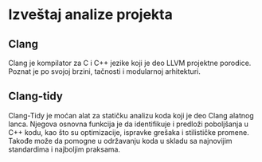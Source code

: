 # Izveštaj analize projekta

## Clang
Clang je kompilator za C i C++ jezike koji je deo LLVM projektne porodice. Poznat je po svojoj brzini, tačnosti i modularnoj arhitekturi.
## Clang-tidy
Clang-Tidy je moćan alat za statičku analizu koda koji je deo Clang alatnog lanca. Njegova osnovna funkcija je da identifikuje i predloži poboljšanja u C++ kodu, kao što su optimizacije, ispravke grešaka i stilističke promene. 
Takođe može da pomogne u održavanju koda u skladu sa najnovijim standardima i najboljim praksama.
